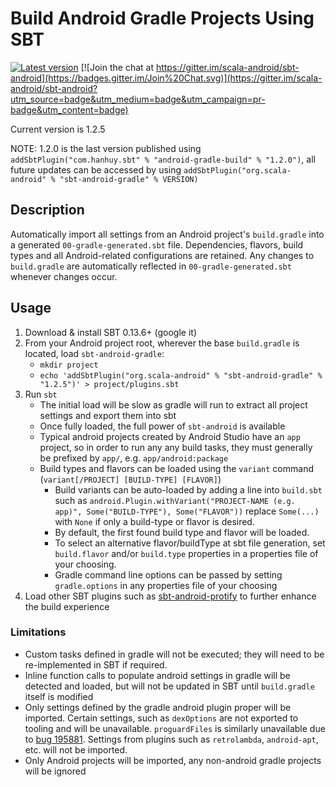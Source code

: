 # Build Android Gradle Projects Using SBT #

[![Latest version](https://img.shields.io/bintray/v/pfn/sbt-plugins/sbt-android-gradle.svg?maxAge=2592000)](https://bintray.com/pfn/sbt-plugins/sbt-android-gradle)
[![Join the chat at https://gitter.im/scala-android/sbt-android](https://badges.gitter.im/Join%20Chat.svg)](https://gitter.im/scala-android/sbt-android?utm_source=badge&utm_medium=badge&utm_campaign=pr-badge&utm_content=badge)

Current version is 1.2.5

NOTE: 1.2.0 is the last version published using
`addSbtPlugin("com.hanhuy.sbt" % "android-gradle-build" % "1.2.0")`,
all future updates can be accessed by using
`addSbtPlugin("org.scala-android" % "sbt-android-gradle" % VERSION)`

## Description ##

Automatically import all settings from an Android project's `build.gradle` into
a generated `00-gradle-generated.sbt` file. Dependencies, flavors, build
types and all Android-related configurations are retained. Any changes to
`build.gradle` are automatically reflected in `00-gradle-generated.sbt`
whenever changes occur.

## Usage ##

1. Download & install SBT 0.13.6+ (google it)
2. From your Android project root, wherever the base `build.gradle` is located,
   load `sbt-android-gradle`:
   * `mkdir project`
   * `echo 'addSbtPlugin("org.scala-android" % "sbt-android-gradle" % "1.2.5")' > project/plugins.sbt`
3. Run `sbt`
   * The initial load will be slow as gradle will run to extract all
     project settings and export them into sbt
   * Once fully loaded, the full power of `sbt-android` is available
   * Typical android projects created by Android Studio have an `app` project,
     so in order to run any any build tasks, they must generally be prefixed by
     `app/`, e.g. `app/android:package`
   * Build types and flavors can be loaded using the `variant` command
     (`variant[/PROJECT] [BUILD-TYPE] [FLAVOR]`)  
     * Build variants can be auto-loaded by adding a line into `build.sbt` such
       as `android.Plugin.withVariant("PROJECT-NAME (e.g. app)", Some("BUILD-TYPE"), Some("FLAVOR"))`
       replace `Some(...)` with `None` if only a build-type or flavor is desired.
     * By default, the first found build type and flavor will be loaded.
     * To select an alternative flavor/buildType at sbt file generation,
       set `build.flavor` and/or `build.type` properties in a properties file
       of your choosing.
     * Gradle command line options can be passed by setting `gradle.options` in
       any properties file of your choosing
4. Load other SBT plugins such as [sbt-android-protify](https://github.com/scala-android/sbt-android-protify) to
   further enhance the build experience


### Limitations ###

* Custom tasks defined in gradle will not be executed; they will need to be
  re-implemented in SBT if required.
* Inline function calls to populate android settings in gradle will be detected
  and loaded, but will not be updated in SBT until `build.gradle` itself is
  modified
* Only settings defined by the gradle android plugin proper will be imported.
  Certain settings, such as `dexOptions` are not exported to tooling and will
  be unavailable. `proguardFiles` is similarly unavailable due to
  [bug 195881](https://code.google.com/p/android/issues/detail?id=195881).
  Settings from plugins such as `retrolambda`, `android-apt`, etc. will not be
  imported.
* Only Android projects will be imported, any non-android gradle projects will
  be ignored
